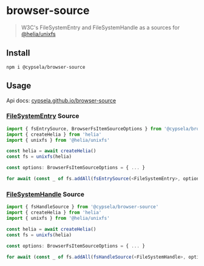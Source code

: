 # browser-source

> W3C's FileSystemEntry and FileSystemHandle as a sources for [@helia/unixfs](https://github.com/ipfs/helia/tree/main/packages/unixfs)

## Install

`npm i @cypsela/browser-source`

## Usage

Api docs: [cypsela.github.io/browser-source](https://cypsela.github.io/browser-source)

### [FileSystemEntry](https://developer.mozilla.org/en-US/docs/Web/API/FileSystemEntry) Source

```ts
import { fsEntrySource, BrowserFsItemSourceOptions } from '@cypsela/browser-source'
import { createHelia } from 'helia'
import { unixfs } from '@helia/unixfs'

const helia = await createHelia()
const fs = unixfs(helia)

const options: BrowserFsItemSourceOptions = { ... }

for await (const _ of fs.addAll(fsEntrySource(<FileSystemEntry>, options))) {}
```

### [FileSystemHandle](https://developer.mozilla.org/en-US/docs/Web/API/FileSystemHandle) Source

```ts
import { fsHandleSource } from '@cypsela/browser-source'
import { createHelia } from 'helia'
import { unixfs } from '@helia/unixfs'

const helia = await createHelia()
const fs = unixfs(helia)

const options: BrowserFsItemSourceOptions = { ... }

for await (const _ of fs.addAll(fsHandleSource(<FileSystemHandle>, options))) {}
```


